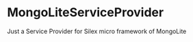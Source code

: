 MongoLiteServiceProvider
========================

Just a Service Provider for Silex micro framework of MongoLite 
